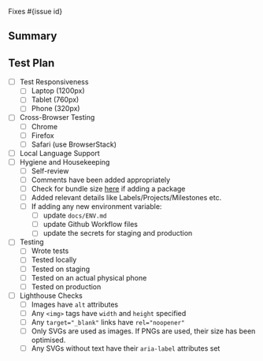 <!--
  Thanks for submitting a pull request!
  We appreciate you spending the time to work on these changes. Please provide enough information so that others can review your pull request.

  Before submitting a pull request, please make sure the following is done:

  1. Fork [the repository](https://github.com/avantifellows/plio-frontend) and create your branch from `master`.
  2. Run the installation steps from the project's [README.md](https://github.com/avantifellows/plio-frontend#readme).
  3. Please ensure coding standard and conventions are followed. You can find the details at https://vuejs.org/v2/style-guide/#Priority-A-Rules-Essential-Error-Prevention.
  4. Ensure that an issue has been created for the problem this PR attempts to solve and your Pull Request is linked to the issue. Read more how to link PR to an issue at https://docs.github.com/en/github/managing-your-work-on-github/linking-a-pull-request-to-an-issue.

-->

Fixes #{issue id}

## Summary

<!-- Explain the **motivation** for making this change. What existing problem does the pull request solve? -->

## Test Plan

<!-- Demonstrate that the code is solid. Example: The exact commands you ran and their output, screenshots / videos if the pull request changes the user interface. -->
- [ ] Test Responsiveness
   - [ ] Laptop (1200px)
   - [ ] Tablet (760px)
   - [ ] Phone (320px)
- [ ] Cross-Browser Testing
   - [ ] Chrome
   - [ ] Firefox
   - [ ] Safari (use BrowserStack)
- [ ] Local Language Support
- [ ] Hygiene and Housekeeping
   - [ ] Self-review
   - [ ] Comments have been added appropriately
   - [ ] Check for bundle size [here](https://bundlephobia.com/) if adding a package
   - [ ] Added relevant details like Labels/Projects/Milestones etc.
   - [ ] If adding any new environment variable:
       - [ ] update `docs/ENV.md`
       - [ ] update Github Workflow files
       - [ ] update the secrets for staging and production
- [ ] Testing
   - [ ] Wrote tests
   - [ ] Tested locally
   - [ ] Tested on staging
   - [ ] Tested on an actual physical phone
   - [ ] Tested on production
- [ ] Lighthouse Checks
   - [ ] Images have `alt` attributes
   - [ ] Any `<img>` tags have `width` and `height` specified
   - [ ] Any `target="_blank"` links have `rel="noopener"`
   - [ ] Only SVGs are used as images. If PNGs are used, their size has been optimised.
   - [ ] Any SVGs without text have their `aria-label` attributes set
